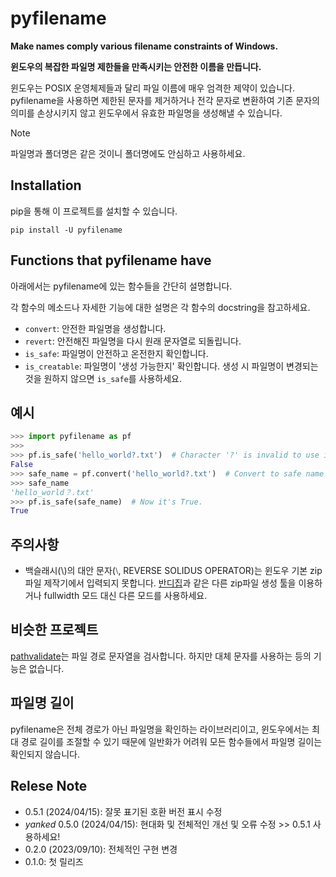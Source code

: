 # pyfilename

**Make names comply various filename constraints of Windows.**

**윈도우의 복잡한 파일명 제한들을 만족시키는 안전한 이름을 만듭니다.**

윈도우는 POSIX 운영체제들과 달리 파일 이름에 매우 엄격한 제약이 있습니다.
pyfilename을 사용하면 제한된 문자를 제거하거나 전각 문자로 변환하여 기존 문자의 의미를 손상시키지 않고
윈도우에서 유효한 파일명을 생성해낼 수 있습니다.

> [!NOTE]
> 파일명과 폴더명은 같은 것이니 폴더명에도 안심하고 사용하세요.

## Installation

pip을 통해 이 프로젝트를 설치할 수 있습니다.

```console
pip install -U pyfilename
```

## Functions that pyfilename have

아래에서는 pyfilename에 있는 함수들을 간단히 설명합니다.

각 함수의 메소드나 자세한 기능에 대한 설명은 각 함수의 docstring을 참고하세요.

* `convert`: 안전한 파일명을 생성합니다.
* `revert`: 안전해진 파일명을 다시 원래 문자열로 되돌립니다.
* `is_safe`: 파일명이 안전하고 온전한지 확인합니다.
* `is_creatable`: 파일명이 '생성 가능한지' 확인합니다. 생성 시 파일명이 변경되는 것을 원하지 않으면 `is_safe`를 사용하세요.

## 예시

```python
>>> import pyfilename as pf
>>>
>>> pf.is_safe('hello_world?.txt')  # Character '?' is invalid to use in file name
False
>>> safe_name = pf.convert('hello_world?.txt')  # Convert to safe name
>>> safe_name
'hello_world？.txt'
>>> pf.is_safe(safe_name)  # Now it's True.
True
```

## 주의사항

* 백슬래시(\\)의 대안 문자(⧵, REVERSE SOLIDUS OPERATOR)는 윈도우 기본 zip 파일 제작기에서 입력되지 못합니다. [반디집](https://kr.bandisoft.com/bandizip/)과 같은 다른 zip파일 생성 툴을 이용하거나 fullwidth 모드 대신 다른 모드를 사용하세요.

## 비슷한 프로젝트

[pathvalidate](https://github.com/thombashi/pathvalidate)는 파일 경로 문자열을 검사합니다. 하지만 대체 문자를 사용하는 등의 기능은 없습니다.

## 파일명 길이

pyfilename은 전체 경로가 아닌 파일명을 확인하는 라이브러리이고, 윈도우에서는 최대 경로 길이를 조절할 수 있기 때문에 일반화가 어려워 모든 함수들에서 파일명 길이는 확인되지 않습니다.

## Relese Note

* 0.5.1 (2024/04/15): 잘못 표기된 호환 버전 표시 수정
* _yanked_ 0.5.0 (2024/04/15): 현대화 및 전체적인 개선 및 오류 수정 >> 0.5.1 사용하세요!
* 0.2.0 (2023/09/10): 전체적인 구현 변경
* 0.1.0: 첫 릴리즈
